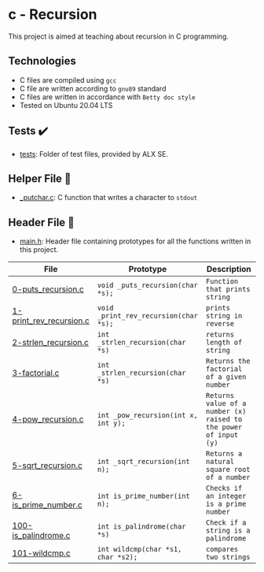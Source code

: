 # c - Recursion

This project is aimed at teaching about recursion in C programming.

## Technologies
* C files are compiled using `gcc`
* C file are written according to `gnu89` standard
* C files are written in accordance with `Betty doc style`
* Tested on Ubuntu 20.04 LTS 

## Tests :heavy_check_mark:
* [tests](./tests): Folder of test files, provided by 
ALX SE.

## Helper File :raised_hands:
* [_putchar.c](./putchar.c): C function that writes a character to `stdout`

## Header File :file_folder:
* [main.h](./main.h): Header file containing prototypes for all the functions written in this project.

| File  | Prototype| Description  |
| ------| -------- | ------------ |
| [0-puts_recursion.c](./0-puts_recursion.c) | `void _puts_recursion(char *s);` | `Function that prints string` |
| [1-print_rev_recursion.c](./1-print_rev_recursion.c) | `void _print_rev_recursion(char *s);` | `prints string in reverse` |
| [2-strlen_recursion.c](./2-strlen_recursion.c) | `int _strlen_recursion(char *s)` | `returns length of string` |
| [3-factorial.c](./3-factorial.c) | `int _strlen_recursion(char *s)` | `Returns the factorial of a given number` |
| [4-pow_recursion.c](./4-pow_recursion.c) | `int _pow_recursion(int x, int y);` | `Returns value of a number (x) raised to the power of input (y)` |
| [5-sqrt_recursion.c](./5-sqrt_recursion.c) | `int _sqrt_recursion(int n);` | `Returns a natural square root of a number` |
| [6-is_prime_number.c](./6-is_prime_number.c) | `int is_prime_number(int n);` | `Checks if an integer is a prime number` |
| [100-is_palindrome.c](./7-is_palindrome.c) | `int is_palindrome(char *s)` | `Check if a string is a palindrome` |
| [101-wildcmp.c](./101-wildcmp.c) | `int wildcmp(char *s1, char *s2);` | `compares two strings` |
